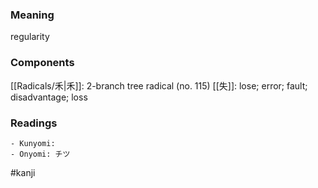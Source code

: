 ### Meaning

regularity

### Components

[[Radicals/禾|禾]]: 2-branch tree radical (no. 115) [[失]]: lose; error; fault; disadvantage; loss

### Readings

```
- Kunyomi: 
- Onyomi: チツ
```

#kanji